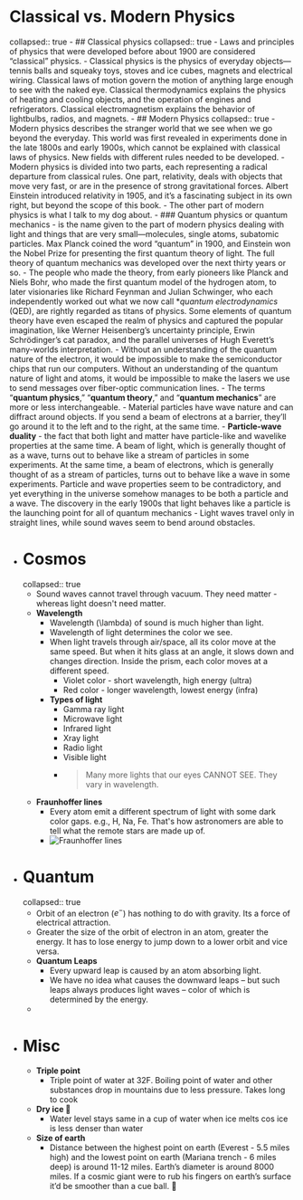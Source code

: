 # Classical vs. Modern Physics
collapsed:: true
	- ## Classical physics
	  collapsed:: true
		- Laws and principles of physics that were developed before about 1900 are considered “classical” physics.
		- Classical physics is the physics of everyday objects—tennis balls and squeaky toys, stoves and ice cubes, magnets and electrical wiring. Classical laws of motion govern the motion of anything large enough to see with the naked eye. Classical thermodynamics explains the physics of heating and cooling objects, and the operation of engines and refrigerators. Classical electromagnetism explains the behavior of lightbulbs, radios, and magnets.
	- ## Modern Physics
	  collapsed:: true
		- Modern physics describes the stranger world that we see when we go beyond the everyday. This world was first revealed in experiments done in the late 1800s and early 1900s, which cannot be explained with classical laws of physics. New fields with different rules needed to be developed.
		- Modern physics is divided into two parts, each representing a radical departure from classical rules. One part, relativity, deals with objects that move very fast, or are in the presence of strong gravitational forces. Albert Einstein introduced relativity in 1905, and it’s a fascinating subject in its own right, but beyond the scope of this book.
		- The other part of modern physics is what I talk to my dog about.
		- ### Quantum physics or quantum mechanics
			- is the name given to the part of modern physics dealing with light and things that are very small—molecules, single atoms, subatomic particles. Max Planck coined the word “quantum” in 1900, and Einstein won the Nobel Prize for presenting the first quantum theory of light. The full theory of quantum mechanics was developed over the next thirty years or so.
			- The people who made the theory, from early pioneers like Planck and Niels Bohr, who made the first quantum model of the hydrogen atom, to later visionaries like Richard Feynman and Julian Schwinger, who each independently worked out what we now call **quantum electrodynamics* (QED), are rightly regarded as titans of physics. Some elements of quantum theory have even escaped the realm of physics and captured the popular imagination, like Werner Heisenberg’s uncertainty principle, Erwin Schrödinger’s cat paradox, and the parallel universes of Hugh Everett’s many-worlds interpretation.
			- Without an understanding of the quantum nature of the electron, it would be impossible to make the semiconductor chips that run our computers. Without an understanding of the quantum nature of light and atoms, it would be impossible to make the lasers we use to send messages over fiber-optic communication lines.
			- The terms “**quantum physics**,” “**quantum theory**,” and “**quantum mechanics**” are more or less interchangeable.
			- Material particles have wave nature and can diffract around objects. If you send a beam of electrons at a barrier, they’ll go around it to the left and to the right, at the same time.
			- **Particle-wave duality** - the fact that both light and matter have particle-like and wavelike properties at the same time. A beam of light, which is generally thought of as a wave, turns out to behave like a stream of particles in some experiments. At the same time, a beam of electrons, which is generally thought of as a stream of particles, turns out to behave like a wave in some experiments. Particle and wave properties seem to be contradictory, and yet everything in the universe somehow manages to be both a particle and a wave. The discovery in the early 1900s that light behaves like a particle is the launching point for all of quantum mechanics
			- Light waves travel only in straight lines, while sound waves seem to bend around obstacles.
- # Cosmos
  collapsed:: true
	- Sound waves cannot travel through vacuum. They need matter - whereas light doesn't need matter.
	- **Wavelength**
		- Wavelength (\lambda) of sound is much higher than light.
		- Wavelength of light determines the color we see.
		- When light travels through air/space, all its color move at the same speed. But when it hits glass at an angle, it slows down and changes direction. Inside the prism, each color moves at a different speed.
			- Violet color - short wavelength, high energy (ultra)
			- Red color - longer wavelength, lowest energy (infra)
		- **Types of light**
			- Gamma ray light
			- Microwave light
			- Infrared light
			- Xray light
			- Radio light
			- Visible light
			- > Many more lights that our eyes CANNOT SEE. They vary in wavelength.
	- **Fraunhoffer lines**
		- Every atom emit a different spectrum of light with some dark color gaps. e.g., H, Na, Fe. That's how astronomers are able to tell what the remote stars are made up of.
		- ![Fraunhoffer lines](https://upload.wikimedia.org/wikipedia/commons/2/2f/Fraunhofer_lines.svg)
- # Quantum
  collapsed:: true
	- Orbit of an electron ($e^-$) has nothing to do with gravity. Its a force of electrical attraction.
	- Greater the size of the orbit of electron in an atom, greater the energy. It has to lose energy to jump down to a lower orbit and vice versa.
	- **Quantum Leaps**
		- Every upward leap is caused by an atom absorbing light.
		- We have no idea what causes the downward leaps – but such leaps always produces light waves – color of which is determined by the energy.
	-
- # Misc
	- **Triple point**
		- Triple point of water at 32F. Boiling point of water and other substances drop in mountains due to less pressure. Takes long to cook
	- **Dry ice 🧊**
		- Water level stays same in a cup of water when ice melts cos ice is less denser than water
	- **Size of earth**
		- Distance between the highest point on earth (Everest - 5.5 miles high) and the lowest point on earth (Mariana trench - 6 miles deep) is around 11-12 miles. Earth’s diameter is around 8000 miles. If a cosmic giant were to rub his fingers on earth’s surface it’d be smoother than a cue ball. 🤯